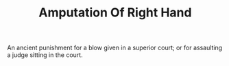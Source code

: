 ---
title: Amputation Of Right Hand
letter: A
permalink: "/definitions/bld-amputation-of-right-hand.html"
body: An ancient punishment for a blow given in a superior court; or for assaulting
  a judge sitting in the court.
published_at: '2018-07-07'
source: Black's Law Dictionary 2nd Ed (1910)
layout: post
---